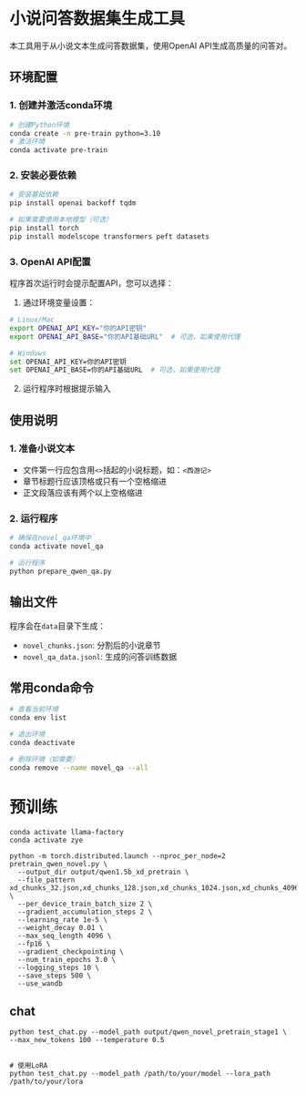 # 小说问答数据集生成工具

本工具用于从小说文本生成问答数据集，使用OpenAI API生成高质量的问答对。

## 环境配置

### 1. 创建并激活conda环境
```bash
# 创建Python环境
conda create -n pre-train python=3.10
# 激活环境
conda activate pre-train
```

### 2. 安装必要依赖
```bash
# 安装基础依赖
pip install openai backoff tqdm

# 如果需要使用本地模型（可选）
pip install torch
pip install modelscope transformers peft datasets
```

### 3. OpenAI API配置
程序首次运行时会提示配置API，您可以选择：

1. 通过环境变量设置：
```bash
# Linux/Mac
export OPENAI_API_KEY="你的API密钥"
export OPENAI_API_BASE="你的API基础URL"  # 可选，如果使用代理

# Windows
set OPENAI_API_KEY=你的API密钥
set OPENAI_API_BASE=你的API基础URL  # 可选，如果使用代理
```

2. 运行程序时根据提示输入

## 使用说明

### 1. 准备小说文本
- 文件第一行应包含用`<>`括起的小说标题，如：`<西游记>`
- 章节标题行应该顶格或只有一个空格缩进
- 正文段落应该有两个以上空格缩进

### 2. 运行程序
```bash
# 确保在novel_qa环境中
conda activate novel_qa

# 运行程序
python prepare_qwen_qa.py
```

## 输出文件
程序会在`data`目录下生成：
- `novel_chunks.json`: 分割后的小说章节
- `novel_qa_data.jsonl`: 生成的问答训练数据

## 常用conda命令
```bash
# 查看当前环境
conda env list

# 退出环境
conda deactivate

# 删除环境（如需要）
conda remove --name novel_qa --all
```


# 预训练

```
conda activate llama-factory
conda activate zye
```


```
python -m torch.distributed.launch --nproc_per_node=2 pretrain_qwen_novel.py \
  --output_dir output/qwen1.5b_xd_pretrain \
  --file_pattern xd_chunks_32.json,xd_chunks_128.json,xd_chunks_1024.json,xd_chunks_4096.json \
  --per_device_train_batch_size 2 \
  --gradient_accumulation_steps 2 \
  --learning_rate 1e-5 \
  --weight_decay 0.01 \
  --max_seq_length 4096 \
  --fp16 \
  --gradient_checkpointing \
  --num_train_epochs 3.0 \
  --logging_steps 10 \
  --save_steps 500 \
  --use_wandb
```

## chat
```
python test_chat.py --model_path output/qwen_novel_pretrain_stage1 \
--max_new_tokens 100 --temperature 0.5


# 使用LoRA
python test_chat.py --model_path /path/to/your/model --lora_path /path/to/your/lora
```